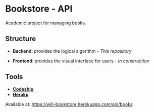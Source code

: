 # Bookstore - API

Academic project for managing books. 

## Structure

* **Backend**: provides the logical algorithm - *This repository*

* **Frontend**: provides the visual interface for users - *In construction*

## Tools

* **[Codeship](https://codeship.com/)**
* **[Heroku](https://heroku.com)**

Available at: https://will-bookstore.herokuapp.com/api/books
